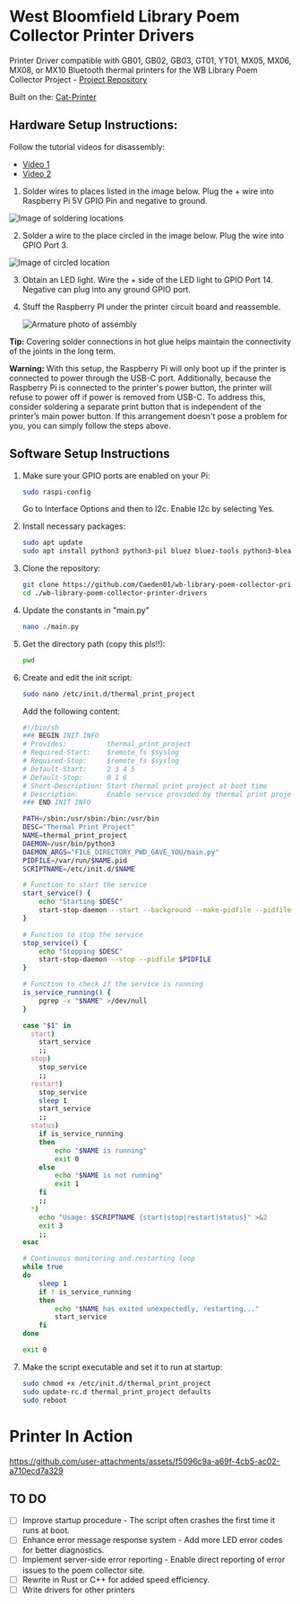 # West Bloomfield Library Poem Collector Printer Drivers

Printer Driver compatible with GB01, GB02, GB03, GT01, YT01, MX05, MX06, MX08, or MX10 Bluetooth thermal printers for the WB Library Poem Collector Project - [Project Repository](https://github.com/Caeden01/West-Bloomfield-Library-Poem-Collector)

Built on the: [Cat-Printer](https://github.com/NaitLee/Cat-Printer)

## Hardware Setup Instructions:

Follow the tutorial videos for disassembly:
- [Video 1](https://www.youtube.com/watch?v=bvEZYjWYKA4)
- [Video 2](https://www.youtube.com/watch?v=4dRGZEcAp38)

1. Solder wires to places listed in the image below. Plug the + wire into Raspberry Pi 5V GPIO Pin and negative to ground.

![Image of soldering locations](https://github.com/user-attachments/assets/2ffd0a9f-59f3-4566-b947-0ddc70f2dc63)

2. Solder a wire to the place circled in the image below. Plug the wire into GPIO Port 3.

![Image of circled location](https://github.com/user-attachments/assets/ffb7413e-ea23-4426-9c5f-7e48e029d45a)

3. Obtain an LED light. Wire the + side of the LED light to GPIO Port 14. Negative can plug into any ground GPIO port.

4. Stuff the Raspberry PI under the printer circuit board and reassemble.

   ![Armature photo of assembly](https://github.com/user-attachments/assets/3afc05e9-4a82-406d-9a03-2057b6c1da55)

**Tip:** Covering solder connections in hot glue helps maintain the connectivity of the joints in the long term. 

**Warning:** With this setup, the Raspberry Pi will only boot up if the printer is connected to power through the USB-C port. Additionally, because the Raspberry Pi is connected to the printer's power button, the printer will refuse to power off if power is removed from USB-C. To address this, consider soldering a separate print button that is independent of the printer’s main power button. If this arrangement doesn't pose a problem for you, you can simply follow the steps above.

## Software Setup Instructions

1. Make sure your GPIO ports are enabled on your Pi:
    ```bash
    sudo raspi-config
    ```
   Go to Interface Options and then to I2c. Enable I2c by selecting Yes.

2. Install necessary packages:
    ```bash
    sudo apt update
    sudo apt install python3 python3-pil bluez bluez-tools python3-bleak python3-gpiozero python3-requests
    ```

3. Clone the repository:
    ```bash
    git clone https://github.com/Caeden01/wb-library-poem-collector-printer-drivers
    cd ./wb-library-poem-collector-printer-drivers
    ```
4. Update the constants in "main.py"
    ```bash
    nano ./main.py
    ```
5. Get the directory path (copy this pls!!):
    ```bash
    pwd
    ```
   
6. Create and edit the init script:
    ```bash
    sudo nano /etc/init.d/thermal_print_project
    ```
   Add the following content:

    ```bash
    #!/bin/sh
    ### BEGIN INIT INFO
    # Provides:          thermal_print_project
    # Required-Start:    $remote_fs $syslog
    # Required-Stop:     $remote_fs $syslog
    # Default-Start:     2 3 4 5
    # Default-Stop:      0 1 6
    # Short-Description: Start thermal print project at boot time
    # Description:       Enable service provided by thermal print project.
    ### END INIT INFO

    PATH=/sbin:/usr/sbin:/bin:/usr/bin
    DESC="Thermal Print Project"
    NAME=thermal_print_project
    DAEMON=/usr/bin/python3
    DAEMON_ARGS="FILE_DIRECTORY_PWD_GAVE_YOU/main.py"
    PIDFILE=/var/run/$NAME.pid
    SCRIPTNAME=/etc/init.d/$NAME

    # Function to start the service
    start_service() {
        echo "Starting $DESC"
        start-stop-daemon --start --background --make-pidfile --pidfile $PIDFILE --exec $DAEMON -- $DAEMON_ARGS
    }

    # Function to stop the service
    stop_service() {
        echo "Stopping $DESC"
        start-stop-daemon --stop --pidfile $PIDFILE
    }

    # Function to check if the service is running
    is_service_running() {
        pgrep -x "$NAME" >/dev/null
    }

    case "$1" in
      start)
        start_service
        ;;
      stop)
        stop_service
        ;;
      restart)
        stop_service
        sleep 1
        start_service
        ;;
      status)
        if is_service_running
        then
            echo "$NAME is running"
            exit 0
        else
            echo "$NAME is not running"
            exit 1
        fi
        ;;
      *)
        echo "Usage: $SCRIPTNAME {start|stop|restart|status}" >&2
        exit 3
        ;;
    esac

    # Continuous monitoring and restarting loop
    while true
    do
        sleep 1
        if ! is_service_running
        then
            echo "$NAME has exited unexpectedly, restarting..."
            start_service
        fi
    done

    exit 0
    ```

7. Make the script executable and set it to run at startup:
    ```bash
    sudo chmod +x /etc/init.d/thermal_print_project
    sudo update-rc.d thermal_print_project defaults
    sudo reboot
    ```

# Printer In Action

https://github.com/user-attachments/assets/f5096c9a-a69f-4cb5-ac02-a710ecd7a329

## TO DO

- [ ] Improve startup procedure - The script often crashes the first time it runs at boot.
- [ ] Enhance error message response system - Add more LED error codes for better diagnostics.
- [ ] Implement server-side error reporting - Enable direct reporting of error issues to the poem collector site.
- [ ] Rewrite in Rust or C++ for added speed efficiency. 
- [ ] Write drivers for other printers
